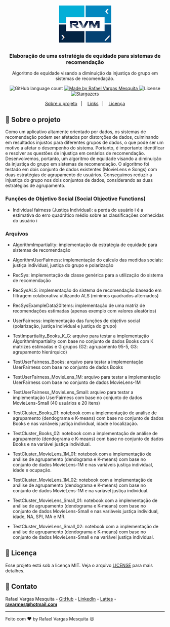 <h1 align="center">
    <img alt="RVM" src="https://github.com/ravarmes/recsys-algorithm-impartiality/blob/master/assets/logo.jpg" />
</h1>

<h3 align="center">
  Elaboração de uma estratégia de equidade para sistemas de recomendação
</h3>

<p align="center">Algoritmo de equidade visando a diminuição da injustiça do grupo em sistemas de recomendação. </p>

<p align="center">
  <img alt="GitHub language count" src="https://img.shields.io/github/languages/count/ravarmes/recsys-algorithm-impartiality?color=%2304D361">

  <a href="http://www.linkedin.com/in/rafael-vargas-mesquita">
    <img alt="Made by Rafael Vargas Mesquita" src="https://img.shields.io/badge/made%20by-Rafael%20Vargas%20Mesquita-%2304D361">
  </a>

  <img alt="License" src="https://img.shields.io/badge/license-MIT-%2304D361">

  <a href="https://github.com/ravarmes/recsys-algorithm-impartiality/stargazers">
    <img alt="Stargazers" src="https://img.shields.io/github/stars/ravarmes/recsys-algorithm-impartiality?style=social">
  </a>
</p>

<p align="center">
  <a href="#-sobre">Sobre o projeto</a>&nbsp;&nbsp;&nbsp;|&nbsp;&nbsp;&nbsp;
  <a href="#-links">Links</a>&nbsp;&nbsp;&nbsp;|&nbsp;&nbsp;&nbsp;
  <a href="#-licenca">Licença</a>
</p>

## :page_with_curl: Sobre o projeto <a name="-sobre"/></a>

Como um aplicativo altamente orientado por dados, os sistemas de recomendação podem ser afetados por distorções de dados, culminando em resultados injustos para diferentes grupos de dados, o que pode ser um motivo a afetar o desempenho do sistema. Portanto, é importante identificar e resolver as questões de injustiça em cenários de recomendação. Desenvolvemos, portanto, um algoritmo de equidade visando a diminuição da injustiça do grupo em sistemas de recomendação. O algoritmo foi testado em dois conjunto de dados existentes (MovieLens e Songs) com duas estratégias de agrupamento de usuários. Conseguimos reduzir a injustiça do grupo nos dois conjuntos de dados, considerando as duas estratégias de agrupamento. 

### Funções de Objetivo Social (Social Objective Functions)

* Individual fairness (Justiça Individual): a perda do usuário i é a estimativa do erro quadrático médio sobre as classificações conhecidas do usuário i

### Arquivos

- AlgorithmImpartiality: implementação da estratégia de equidade para sistemas de recomendação
- AlgorithmUserFairness: implementação do cálculo das medidas sociais: justiça individual, justiça do grupo e polarização
- RecSys: implementação da classe genérica para a utilização do sistema de recomendação
- RecSysALS: implementação do sistema de recomendação baseado em filtragem colaborativa utilizando ALS (mínimos quadrados alternados)
- RecSysExampleData20Items: implementação de uma matriz de recomendações estimadas (apenas exemplo com valores aleatórios)
- UserFairness: implementação das funções de objetivo social (polarização, justiça individual e justiça do grupo)

- TestImpartiality_Books_K_G: arquivo para testar a implementação AlgorithmImpartiality com base no conjunto de dados Books com K matrizes estimadas e G grupos (G2: agrupamento 95-5, G3: agrupamento hierárquico)


- TestUserFairness_Books: arquivo para testar a implementação UserFairness com base no conjunto de dados Books
- TestUserFairness_MovieLens_1M: arquivo para testar a implementação UserFairness com base no conjunto de dados MovieLens-1M
- TestUserFairness_MovieLens_Small: arquivo para testar a implementação UserFairness com base no conjunto de dados MovieLens-Small (40 usuários e 20 itens)
- TestCluster_Books_01: notebook com a implementação de análise de agrupamento (dendograma e K-means) com base no conjunto de dados Books e nas variáveis justiça individual, idade e localização.
- TestCluster_Books_02: notebook com a implementação de análise de agrupamento (dendograma e K-means) com base no conjunto de dados Books e na variável justiça individual.
- TestCluster_MovieLens_1M_01: notebook com a implementação de análise de agrupamento (dendograma e K-means) com base no conjunto de dados MovieLens-1M e nas variáveis justiça individual, idade e ocupação.
- TestCluster_MovieLens_1M_02: notebook com a implementação de análise de agrupamento (dendograma e K-means) com base no conjunto de dados MovieLens-1M e na variável justiça individual.
- TestCluster_MovieLens_Small_01: notebook com a implementação de análise de agrupamento (dendograma e K-means) com base no conjunto de dados MovieLens-Small e nas variáveis justiça individual, idade, NA, SPI, MA e MR.
- TestCluster_MovieLens_Small_02: notebook com a implementação de análise de agrupamento (dendograma e K-means) com base no conjunto de dados MovieLens-Small e na variável justiça individual.


## :memo: Licença <a name="-licenca"/></a>

Esse projeto está sob a licença MIT. Veja o arquivo [LICENSE](LICENSE.md) para mais detalhes.

## :email: Contato

Rafael Vargas Mesquita - [GitHub](https://github.com/ravarmes) - [LinkedIn](https://www.linkedin.com/in/rafael-vargas-mesquita) - [Lattes](http://lattes.cnpq.br/6616283627544820) - **ravarmes@hotmail.com**

---

Feito com ♥ by Rafael Vargas Mesquita :wink:
